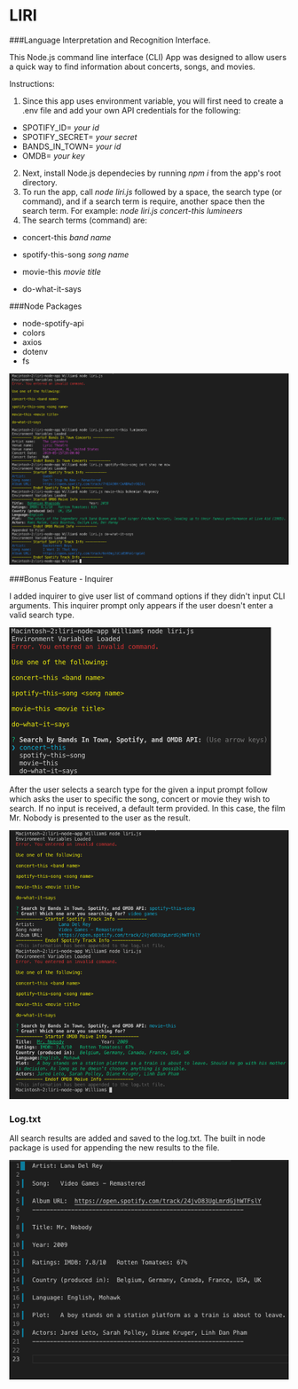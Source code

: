 # LIRI #
###Language Interpretation and Recognition Interface.

This Node.js command line interface (CLI) App was designed to allow users a quick way to find information about concerts, songs, and movies. 

Instructions:

1. Since this app uses environment variable, you will first need to create a .env file and add your own API credentials for the following: 

* SPOTIFY_ID= _your id_
* SPOTIFY_SECRET= _your secret_
* BANDS_IN_TOWN= _your id_
* OMDB= _your key_

2. Next, install Node.js dependecies by running _npm i_ from the app's root directory.
3. To run the app, call _node liri.js_ followed by a space, the search type (or command), and if a search term is require, another space then the search term. For example:  _node liri.js concert-this lumineers_ 
4. The search terms (command) are:

* concert-this _band name_

* spotify-this-song _song name_

* movie-this _movie title_

* do-what-it-says

###Node Packages
* node-spotify-api
* colors
* axios
* dotenv
* fs 

![Terminal](screenshot.png)

###Bonus Feature - Inquirer 

I added inquirer to give user list of command options if they didn't input CLI arguments. This inquirer prompt only appears if the user doesn't enter a valid search type.

![Terminal](image-inquirer-list.png)

After the user selects a search type for the given a input prompt follow which asks the user to specific the song, concert or movie they wish to search. If no input is received, a default term provided. In this case, the film Mr. Nobody is presented to the user as the result.

![Terminal](image-inquirer.png)



### Log.txt 

All search results are added and saved to the log.txt. The built in node package is used for appending the new results to the file.

![Image of Log](image-log-file.png)




